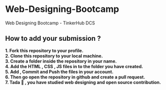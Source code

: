 # Web-Designing-Bootcamp
Web Designing Bootcamp - TinkerHub DCS

## How to add your submission ?
__1. Fork this repository to your profile.__  
__2. Clone this repository to your local machine.__  
__3. Create a folder inside the repository in your name.__  
__4. Add the HTML , CSS , JS files in to the folder you have created.__  
__5. Add , Commit and Push the files in your account.__  
__6. Then go open the repository in github and create a pull request.__  
__7. Tada :star_struck: , you have studied web designing and open source contribution.__  
